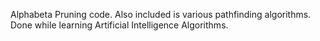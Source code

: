 Alphabeta Pruning code.
Also included is various pathfinding algorithms.
Done while learning Artificial Intelligence Algorithms.
